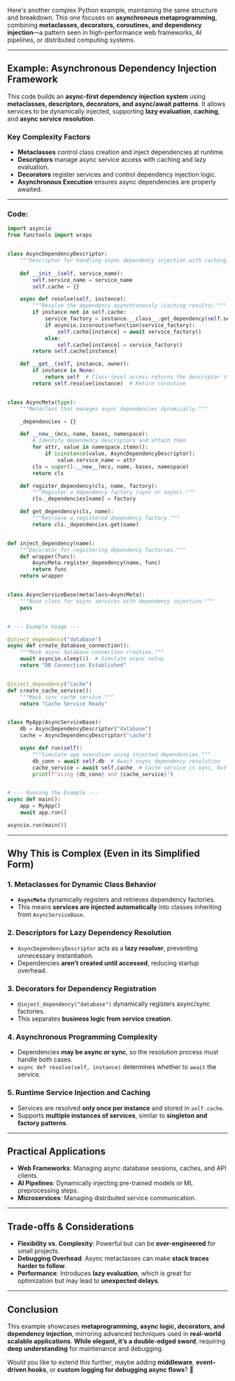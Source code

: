 Here's another complex Python example, maintaining the same structure and breakdown. This one focuses on **asynchronous metaprogramming**, combining **metaclasses, decorators, coroutines, and dependency injection**—a pattern seen in high-performance web frameworks, AI pipelines, or distributed computing systems.

---

## **Example: Asynchronous Dependency Injection Framework**

This code builds an **async-first dependency injection system** using **metaclasses, descriptors, decorators, and async/await patterns**. It allows services to be dynamically injected, supporting **lazy evaluation**, **caching**, and **async service resolution**.

### **Key Complexity Factors**
- **Metaclasses** control class creation and inject dependencies at runtime.
- **Descriptors** manage async service access with caching and lazy evaluation.
- **Decorators** register services and control dependency injection logic.
- **Asynchronous Execution** ensures async dependencies are properly awaited.

---

### **Code:**

```python
import asyncio
from functools import wraps


class AsyncDependencyDescriptor:
    """Descriptor for handling async dependency injection with caching."""
    
    def __init__(self, service_name):
        self.service_name = service_name
        self.cache = {}

    async def resolve(self, instance):
        """Resolve the dependency asynchronously (caching results)."""
        if instance not in self.cache:
            service_factory = instance.__class__.get_dependency(self.service_name)
            if asyncio.iscoroutinefunction(service_factory):
                self.cache[instance] = await service_factory()
            else:
                self.cache[instance] = service_factory()
        return self.cache[instance]

    def __get__(self, instance, owner):
        if instance is None:
            return self  # Class-level access returns the descriptor itself
        return self.resolve(instance)  # Return coroutine


class AsyncMeta(type):
    """Metaclass that manages async dependencies dynamically."""

    _dependencies = {}

    def __new__(mcs, name, bases, namespace):
        # Identify dependency descriptors and attach them
        for attr, value in namespace.items():
            if isinstance(value, AsyncDependencyDescriptor):
                value.service_name = attr
        cls = super().__new__(mcs, name, bases, namespace)
        return cls

    def register_dependency(cls, name, factory):
        """Register a dependency factory (sync or async)."""
        cls._dependencies[name] = factory

    def get_dependency(cls, name):
        """Retrieve a registered dependency factory."""
        return cls._dependencies.get(name)


def inject_dependency(name):
    """Decorator for registering dependency factories."""
    def wrapper(func):
        AsyncMeta.register_dependency(name, func)
        return func
    return wrapper


class AsyncServiceBase(metaclass=AsyncMeta):
    """Base class for async services with dependency injection."""
    pass


# --- Example Usage ---

@inject_dependency("database")
async def create_database_connection():
    """Mock async database connection creation."""
    await asyncio.sleep(1)  # Simulate async setup
    return "DB Connection Established"


@inject_dependency("cache")
def create_cache_service():
    """Mock sync cache service."""
    return "Cache Service Ready"


class MyApp(AsyncServiceBase):
    db = AsyncDependencyDescriptor("database")
    cache = AsyncDependencyDescriptor("cache")

    async def run(self):
        """Simulate app execution using injected dependencies."""
        db_conn = await self.db  # Await async dependency resolution
        cache_service = await self.cache  # Cache service is sync, but still awaited
        print(f"Using {db_conn} and {cache_service}")


# --- Running the Example ---
async def main():
    app = MyApp()
    await app.run()

asyncio.run(main())
```

---

## **Why This is Complex (Even in its Simplified Form)**

### **1. Metaclasses for Dynamic Class Behavior**
- **`AsyncMeta`** dynamically registers and retrieves dependency factories.
- This means **services are injected automatically** into classes inheriting from `AsyncServiceBase`.

### **2. Descriptors for Lazy Dependency Resolution**
- `AsyncDependencyDescriptor` acts as a **lazy resolver**, preventing unnecessary instantiation.
- Dependencies **aren’t created until accessed**, reducing startup overhead.

### **3. Decorators for Dependency Registration**
- `@inject_dependency("database")` dynamically registers async/sync factories.
- This separates **business logic from service creation**.

### **4. Asynchronous Programming Complexity**
- Dependencies **may be async or sync**, so the resolution process must handle both cases.
- `async def resolve(self, instance)` determines whether to `await` the service.

### **5. Runtime Service Injection and Caching**
- Services are resolved **only once per instance** and stored in `self.cache`.
- Supports **multiple instances of services**, similar to **singleton and factory patterns**.

---

## **Practical Applications**
- **Web Frameworks**: Managing async database sessions, caches, and API clients.
- **AI Pipelines**: Dynamically injecting pre-trained models or ML preprocessing steps.
- **Microservices**: Managing distributed service communication.

---

## **Trade-offs & Considerations**
- **Flexibility vs. Complexity**: Powerful but can be **over-engineered** for small projects.
- **Debugging Overhead**: Async metaclasses can make **stack traces harder to follow**.
- **Performance**: Introduces **lazy evaluation**, which is great for optimization but may lead to **unexpected delays**.

---

## **Conclusion**
This example showcases **metaprogramming, async logic, decorators, and dependency injection**, mirroring advanced techniques used in **real-world scalable applications**. **While elegant, it’s a double-edged sword**, requiring **deep understanding** for maintenance and debugging.

Would you like to extend this further, maybe adding **middleware**, **event-driven hooks**, or **custom logging for debugging async flows**? 🚀
